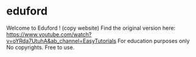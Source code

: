 # eduford
Welcome to Eduford ! (copy website)
Find the original version here: https://www.youtube.com/watch?v=oYRda7UtuhA&ab_channel=EasyTutorials
For education purposes only
No copyrights. Free to use.
